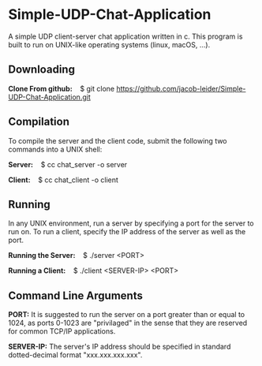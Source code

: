 # Simple-UDP-Chat-Application

A simple UDP client-server chat application written in c. This program is built to run on UNIX-like operating systems (linux, macOS, ...).


## Downloading

****Clone From github:**** &nbsp;&nbsp; $ git clone https://github.com/jacob-leider/Simple-UDP-Chat-Application.git


## Compilation

To compile the server and the client code, submit the following two commands into a UNIX shell:

****Server:**** &nbsp;&nbsp; $ cc chat_server -o server

****Client:**** &nbsp;&nbsp; $ cc chat_client -o client


## Running

In any UNIX environment, run a server by specifying a port for the server to run on. To run a client, specify the IP address of the server as well as the port.


****Running the Server:**** &nbsp;&nbsp; $ ./server \<PORT\>

****Running a Client:**** &nbsp;&nbsp; $ ./client \<SERVER-IP\> \<PORT\>


## Command Line Arguments

****PORT:**** It is suggested to run the server on a port greater than or equal to 1024, as ports 0-1023 are "privilaged" in the sense that they are reserved for common TCP/IP applications.

****SERVER-IP:**** The server's IP address should be specified in standard dotted-decimal format "xxx.xxx.xxx.xxx".








